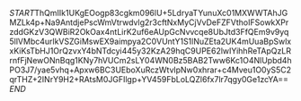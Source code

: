 $START$ThQmIIk1UKgEOogp83cgkm096lU+5LdryaTYunuXc01MXWWTAhJGMZLk4p+Na9AntdjePscWmVtrwdvlg2r3cftNxMyCjVvDeFZFVthoIFSowkXPrzddGKzV3QWBiR2OkOax4ntLirK2uf6eAUpGcNvvcqe8UbJtd3FfQEm9v9yq5llVMbc4urlkVSZGiMswEX9aimpya2C0VUntY1S1lNuZEta2UK4mUuaBpSwlxxKiKsTbHJ1OrQzvxY4bNTdcyi445y32KzA29hqC9UPE62lwIYihhReTApQzLRrnfFjNewONnBqg1KNy7hVUCm2sLY04WN0Bz5BAB2Tww6Kc1O4NlUpbd4hPO3J7/yae5vhq+Apxw6BC3UEboXuRczWtvlpNw0xhrar+c4Mveu1O0yS5C2qrTHZ+2INrY9H2+RAtsM0JGFIlgp+YV459FbLoLQZl6fx7lr7qgy0Ge1zcYA==$END$